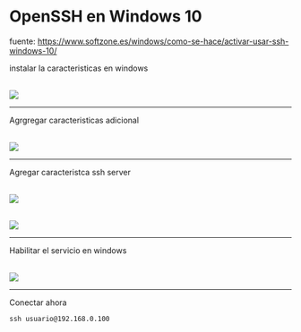 # OpenSSH en Windows 10

fuente: https://www.softzone.es/windows/como-se-hace/activar-usar-ssh-windows-10/


instalar la caracteristicas en windows

<br><img src="https://i.imgur.com/qUWKvbB.png" />
-- -------

Agrgregar caracteristicas  adicional

<br><img src="https://i.imgur.com/0EwqxB6.png" />
-- -------

Agregar caracteristca ssh server

<br><img src="https://i.imgur.com/eP6vXYo.png" />

<br><img src="https://i.imgur.com/YdKInKL.png" />

-- -------

Habilitar el servicio  en windows

<br><img src="https://i.imgur.com/hJBuDHY.png" />
-- -------


Conectar ahora
```shell
ssh usuario@192.168.0.100 
```